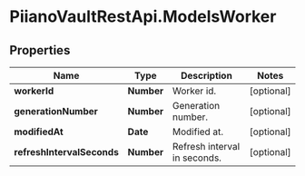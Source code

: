 # PiianoVaultRestApi.ModelsWorker

## Properties

Name | Type | Description | Notes
------------ | ------------- | ------------- | -------------
**workerId** | **Number** | Worker id. | [optional] 
**generationNumber** | **Number** | Generation number. | [optional] 
**modifiedAt** | **Date** | Modified at. | [optional] 
**refreshIntervalSeconds** | **Number** | Refresh interval in seconds. | [optional] 


